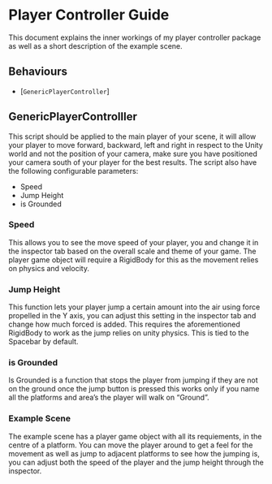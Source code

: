 # Player Controller Guide

This document explains the inner workings of my player controller package as well as a short description of the example scene. 

## Behaviours
- [`GenericPlayerController`]

## GenericPlayerControlller

This script should be applied to the main player of your scene, it will allow your player to move forward, backward, left and right in respect to the Unity world and not the position of your camera, make sure you have positioned your camera south of your player for the best results.
The script also have the following configurable parameters:

- Speed
- Jump Height
- is Grounded

### Speed

This allows you to see the move speed of your player, you and change it in the inspector tab based on the overall scale and theme of your game. The player game object will require a RigidBody for this as the movement relies on physics and velocity.

### Jump Height

This function lets your player jump a certain amount into the air using force propelled in the Y axis, you can adjust this setting in the inspector tab and change how much forced is added. This requires the aforementioned RigidBody to work as the jump relies on unity physics. This is tied to the Spacebar by default.

### is Grounded

Is Grounded is a function that stops the player from jumping if they are not on the ground once the jump button is pressed this works only if you name all the platforms and area’s the player will walk on “Ground”.


### Example Scene

The example scene has a player game object with all its requiements, in the centre of a platform. You can move the player around to get a feel for the movement as well as jump to adjacent platforms to see how the jumping is, you can adjust both the speed of the player and the jump height through the inspector.
